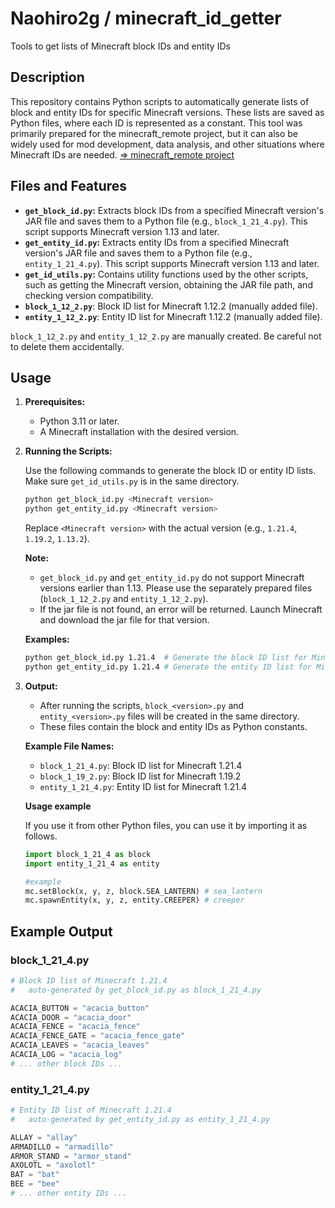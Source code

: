 # Naohiro2g / minecraft_id_getter

Tools to get lists of Minecraft block IDs and entity IDs

## Description

This repository contains Python scripts to automatically generate lists of block and entity IDs for specific Minecraft versions. These lists are saved as Python files, where each ID is represented as a constant. This tool was primarily prepared for the minecraft_remote project, but it can also be widely used for mod development, data analysis, and other situations where Minecraft IDs are needed. [=> minecraft_remote project](https://github.com/Naohiro2g/minecraft_remote)

## Files and Features

- **`get_block_id.py`:**
  Extracts block IDs from a specified Minecraft version's JAR file and saves them to a Python file (e.g., `block_1_21_4.py`). This script supports Minecraft version 1.13 and later.
- **`get_entity_id.py`:**
  Extracts entity IDs from a specified Minecraft version's JAR file and saves them to a Python file (e.g., `entity_1_21_4.py`). This script supports Minecraft version 1.13 and later.
- **`get_id_utils.py`:**
  Contains utility functions used by the other scripts, such as getting the Minecraft version, obtaining the JAR file path, and checking version compatibility.
- **`block_1_12_2.py`**: Block ID list for Minecraft 1.12.2 (manually added file).
- **`entity_1_12_2.py`**: Entity ID list for Minecraft 1.12.2 (manually added file).

`block_1_12_2.py` and `entity_1_12_2.py` are manually created. Be careful not to delete them accidentally.

## Usage

1. **Prerequisites:**
    - Python 3.11 or later.
    - A Minecraft installation with the desired version.

2. **Running the Scripts:**

    Use the following commands to generate the block ID or entity ID lists. Make sure `get_id_utils.py` is in the same directory.

    ```bash
    python get_block_id.py <Minecraft version>
    python get_entity_id.py <Minecraft version>
    ```

    Replace `<Minecraft version>` with the actual version (e.g., `1.21.4`, `1.19.2`, `1.13.2`).

    **Note:**
    - `get_block_id.py` and `get_entity_id.py` do not support Minecraft versions earlier than 1.13. Please use the separately prepared files (`block_1_12_2.py` and `entity_1_12_2.py`).
    - If the jar file is not found, an error will be returned. Launch Minecraft and download the jar file for that version.

    **Examples:**

    ```bash
    python get_block_id.py 1.21.4  # Generate the block ID list for Minecraft 1.21.4
    python get_entity_id.py 1.21.4 # Generate the entity ID list for Minecraft 1.21.4
    ```

3. **Output:**

    - After running the scripts, `block_<version>.py` and `entity_<version>.py` files will be created in the same directory.
    - These files contain the block and entity IDs as Python constants.

    **Example File Names:**

    - `block_1_21_4.py`: Block ID list for Minecraft 1.21.4
    - `block_1_19_2.py`: Block ID list for Minecraft 1.19.2
    - `entity_1_21_4.py`: Entity ID list for Minecraft 1.21.4

    **Usage example**

    If you use it from other Python files, you can use it by importing it as follows.

    ```python
    import block_1_21_4 as block
    import entity_1_21_4 as entity

    #example
    mc.setBlock(x, y, z, block.SEA_LANTERN) # sea_lantern
    mc.spawnEntity(x, y, z, entity.CREEPER) # creeper
    ```

## Example Output

### block_1_21_4.py

```python
# Block ID list of Minecraft 1.21.4
#   auto-generated by get_block_id.py as block_1_21_4.py

ACACIA_BUTTON = "acacia_button"
ACACIA_DOOR = "acacia_door"
ACACIA_FENCE = "acacia_fence"
ACACIA_FENCE_GATE = "acacia_fence_gate"
ACACIA_LEAVES = "acacia_leaves"
ACACIA_LOG = "acacia_log"
# ... other block IDs ...
```

### entity_1_21_4.py

```python
# Entity ID list of Minecraft 1.21.4
#   auto-generated by get_entity_id.py as entity_1_21_4.py

ALLAY = "allay"
ARMADILLO = "armadillo"
ARMOR_STAND = "armor_stand"
AXOLOTL = "axolotl"
BAT = "bat"
BEE = "bee"
# ... other entity IDs ...
```
